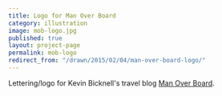 ```yaml
---
title: Logo for Man Over Board
category: illustration
image: mob-logo.jpg
published: true
layout: project-page
permalink: mob-logo
redirect_from: "/drawn/2015/02/04/man-over-board-logo/"
---
```

Lettering/logo for Kevin Bicknell's travel blog [Man Over Board](http://manoboard.com/). 

